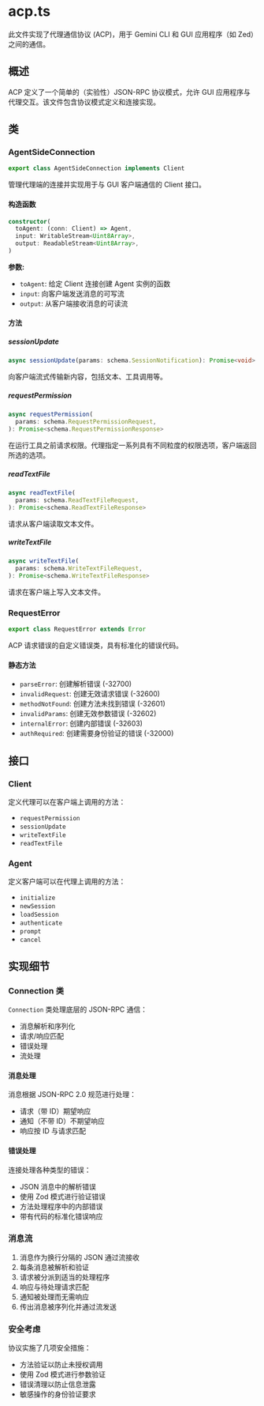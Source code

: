 # acp.ts

此文件实现了代理通信协议 (ACP)，用于 Gemini CLI 和 GUI 应用程序（如 Zed）之间的通信。

## 概述

ACP 定义了一个简单的（实验性）JSON-RPC 协议模式，允许 GUI 应用程序与代理交互。该文件包含协议模式定义和连接实现。

## 类

### AgentSideConnection

```typescript
export class AgentSideConnection implements Client
```

管理代理端的连接并实现用于与 GUI 客户端通信的 Client 接口。

#### 构造函数

```typescript
constructor(
  toAgent: (conn: Client) => Agent,
  input: WritableStream<Uint8Array>,
  output: ReadableStream<Uint8Array>,
)
```

**参数:**
- `toAgent`: 给定 Client 连接创建 Agent 实例的函数
- `input`: 向客户端发送消息的可写流
- `output`: 从客户端接收消息的可读流

#### 方法

##### sessionUpdate

```typescript
async sessionUpdate(params: schema.SessionNotification): Promise<void>
```

向客户端流式传输新内容，包括文本、工具调用等。

##### requestPermission

```typescript
async requestPermission(
  params: schema.RequestPermissionRequest,
): Promise<schema.RequestPermissionResponse>
```

在运行工具之前请求权限。代理指定一系列具有不同粒度的权限选项，客户端返回所选的选项。

##### readTextFile

```typescript
async readTextFile(
  params: schema.ReadTextFileRequest,
): Promise<schema.ReadTextFileResponse>
```

请求从客户端读取文本文件。

##### writeTextFile

```typescript
async writeTextFile(
  params: schema.WriteTextFileRequest,
): Promise<schema.WriteTextFileResponse>
```

请求在客户端上写入文本文件。

### RequestError

```typescript
export class RequestError extends Error
```

ACP 请求错误的自定义错误类，具有标准化的错误代码。

#### 静态方法

- `parseError`: 创建解析错误 (-32700)
- `invalidRequest`: 创建无效请求错误 (-32600)
- `methodNotFound`: 创建方法未找到错误 (-32601)
- `invalidParams`: 创建无效参数错误 (-32602)
- `internalError`: 创建内部错误 (-32603)
- `authRequired`: 创建需要身份验证的错误 (-32000)

## 接口

### Client

定义代理可以在客户端上调用的方法：
- `requestPermission`
- `sessionUpdate`
- `writeTextFile`
- `readTextFile`

### Agent

定义客户端可以在代理上调用的方法：
- `initialize`
- `newSession`
- `loadSession`
- `authenticate`
- `prompt`
- `cancel`

## 实现细节

### Connection 类

`Connection` 类处理底层的 JSON-RPC 通信：
- 消息解析和序列化
- 请求/响应匹配
- 错误处理
- 流处理

#### 消息处理

消息根据 JSON-RPC 2.0 规范进行处理：
- 请求（带 ID）期望响应
- 通知（不带 ID）不期望响应
- 响应按 ID 与请求匹配

#### 错误处理

连接处理各种类型的错误：
- JSON 消息中的解析错误
- 使用 Zod 模式进行验证错误
- 方法处理程序中的内部错误
- 带有代码的标准化错误响应

### 消息流

1. 消息作为换行分隔的 JSON 通过流接收
2. 每条消息被解析和验证
3. 请求被分派到适当的处理程序
4. 响应与待处理请求匹配
5. 通知被处理而无需响应
6. 传出消息被序列化并通过流发送

### 安全考虑

协议实施了几项安全措施：
- 方法验证以防止未授权调用
- 使用 Zod 模式进行参数验证
- 错误清理以防止信息泄露
- 敏感操作的身份验证要求
